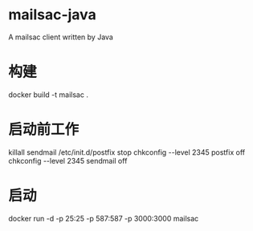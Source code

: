 # mailsac-java
A mailsac client written by Java


# 构建
docker build -t mailsac .

# 启动前工作
killall sendmail
/etc/init.d/postfix stop
chkconfig --level 2345 postfix off
chkconfig --level 2345 sendmail off

# 启动
docker run -d -p 25:25 -p 587:587 -p 3000:3000 mailsac

